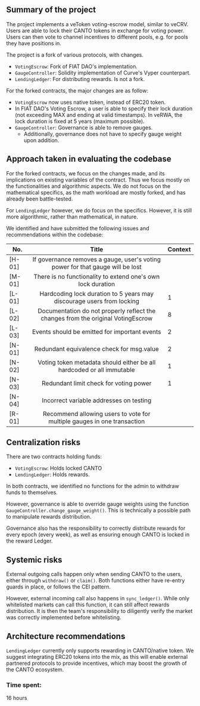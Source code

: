 ## Summary of the project

The project implements a veToken voting-escrow model, similar to veCRV. Users are able to lock their CANTO tokens in exchange for voting power. Users can then vote to channel incentives to different pools, e.g. for pools they have positions in.

The project is a fork of various protocols, with changes.
- `VotingEscrow`: Fork of FIAT DAO's implementation.
- `GaugeController`: Solidity implementation of Curve's Vyper counterpart.
- `LendingLedger`: For distributing rewards. Is not a fork.

For the forked contracts, the major changes are as follow:
- `VotingEscrow` now uses native token, instead of ERC20 token.
- In FIAT DAO's Voting Escrow, a user is able to specify their lock duration (not exceeding MAX and ending at valid timestamps). In veRWA, the lock duration is fixed at 5 years (maximum possible).
- `GaugeController`: Governance is able to remove gauges.
    - Additionally, governance does not have to specify gauge weight upon addition.

## Approach taken in evaluating the codebase

For the forked contracts, we focus on the changes made, and its implications on existing variables of the contract. Thus we focus mostly on the functionalities and algorithmic aspects. We do not focus on the mathematical specifics, as the math workload are mostly forked, and has already been battle-tested. 

For `LendingLedger` however, we do focus on the specifics. However, it is still more algorithmic, rather than mathematical, in nature.

We identified and have submitted the following issues and recommendations within the codebase:

| No. | Title | Context |
|---|:---:|---|
| [H-01] | If governance removes a gauge, user's voting power for that gauge will be lost |  |
| [M-01] | There is no functionality to extend one's own lock duration |  |
| [L-01] | Hardcoding lock duration to 5 years may discourage users from locking | 1 |
| [L-02] | Documentation do not properly reflect the changes from the original VotingEscrow | 8 |
| [L-03] | Events should be emitted for important events | 2 |
| [N-01] | Redundant equivalence check for msg.value | 2 |
| [N-02] | Voting token metadata should either be all hardcoded or all immutable | 1 |
| [N-03] | Redundant limit check for voting power | 1 |
| [N-04] | Incorrect variable addresses on testing |  |
| [R-01] | Recommend allowing users to vote for multiple gauges in one transaction | |

## Centralization risks

There are two contracts holding funds:
- `VotingEscrow`: Holds locked CANTO
- `LendingLedger`: Holds rewards.

In both contracts, we identified no functions for the admin to withdraw funds to themselves. 

However, governance is able to override gauge weights using the function `GaugeController.change_gauge_weight()`. This is technically a possible path to manipulate rewards distribution. 

Governance also has the responsibility to correctly distribute rewards for every epoch (every week), as well as ensuring enough CANTO is locked in the reward Ledger.

## Systemic risks

External outgoing calls happen only when sending CANTO to the users, either through `withdraw()` or `claim()`. Both functions either have re-entry guards in place, or follows the CEI pattern. 

However, external incoming call also happens in `sync_ledger()`. While only whitelisted markets can call this function, it can still affect rewards distribution. It is then the team's responsibility to diligently verify the market was correctly implemented before whitelisting.

## Architecture recommendations

`LendingLedger` currently only supports rewarding in CANTO/native token. We suggest integrating ERC20 tokens into the mix, as this will enable external partnered protocols to provide incentives, which may boost the growth of the CANTO ecosystem.



### Time spent:
16 hours